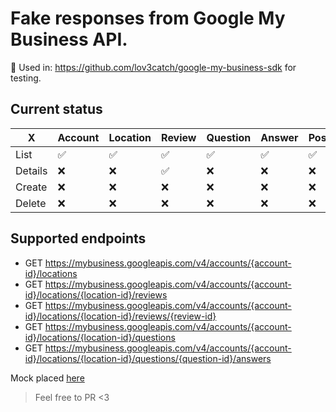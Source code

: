 # Fake responses from Google My Business API.

🔌 Used in: https://github.com/lov3catch/google-my-business-sdk for testing.

## Current status

X | Account | Location | Review | Question | Answer | Post
--- | --- | --- | --- | --- | --- | ---
List | ✅ | ✅ | ✅ | ✅ | ✅ | ✅
Details | ❌ | ❌ | ✅ | ❌ | ❌ | ❌
Create | ❌ | ❌ | ❌ | ❌ | ❌ | ❌
Delete | ❌ | ❌ | ❌ | ❌ | ❌ | ❌

## Supported endpoints

- GET https://mybusiness.googleapis.com/v4/accounts/{account-id}/locations
- GET https://mybusiness.googleapis.com/v4/accounts/{account-id}/locations/{location-id}/reviews
- GET https://mybusiness.googleapis.com/v4/accounts/{account-id}/locations/{location-id}/reviews/{review-id}
- GET https://mybusiness.googleapis.com/v4/accounts/{account-id}/locations/{location-id}/questions
- GET https://mybusiness.googleapis.com/v4/accounts/{account-id}/locations/{location-id}/questions/{question-id}/answers

Mock placed [here](https://github.com/lov3catch/google-my-business-mock/tree/master/src/mock)

> Feel free to PR <3

